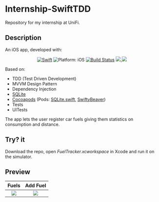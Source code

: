 # Internship-SwiftTDD
Repository for my internship at UniFi.

## Description
An iOS app, developed with:
<p align="center">
<a href="https://developer.apple.com/swift/"><img src="https://img.shields.io/badge/Swift-4.2-orange.svg?style=flat" alt="Swift"/></a>
<img src="https://img.shields.io/badge/iOS-12.0%2B-blue.svg" alt="Platform: iOS">
<a href="https://travis-ci.org/DanielZanchi/Internship-SwiftTDD"><img src="https://travis-ci.org/DanielZanchi/Internship-SwiftTDD.svg?branch=master" alt="Build Status"/></a>
<a href="https://codecov.io/gh/DanielZanchi/Internship-SwiftTDD">
  <img src="https://codecov.io/gh/DanielZanchi/Internship-SwiftTDD/branch/master/graph/badge.svg"/>
</a>
<a class="badge-align" href="https://www.codacy.com/app/Danny182/Internship-SwiftTDD?utm_source=github.com&amp;utm_medium=referral&amp;utm_content=Danny182/Internship-SwiftTDD&amp;utm_campaign=Badge_Grade"><img src="https://api.codacy.com/project/badge/Grade/d2898184e1b249c29f3189a47dce35b6"/></a>
</p>

Based on:
- TDD (Test Driven Development)
- MVVM Design Pattern
- Dependency Injection
- <a href="https://github.com/stephencelis/SQLite.swift">SQLite</a>
- <a href="https://cocoapods.org">Cocoapods</a> (Pods: <a href="https://github.com/stephencelis/SQLite.swift">SQLite.swift</a>, <a href="https://github.com/SwiftyBeaver/SwiftyBeaver">SwiftyBeaver</a>)
- Tests
- UITests


The app lets the user register car fuels giving them statistics on consumption and distance.

## Try? it
Download the repo, open *FuelTracker.xcworkspace* in Xcode and run it on the simulator.

## Preview
Fuels             |  Add Fuel
:-------------------------:|:-------------------------:
![](https://user-images.githubusercontent.com/6886116/55505300-1a98b300-5653-11e9-9387-ee018d8682c3.png)  |  ![](https://user-images.githubusercontent.com/6886116/55505301-1a98b300-5653-11e9-80ef-ae245640ecfb.png)
